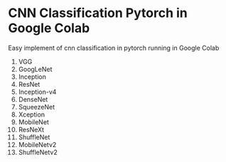 # CNN Classification Pytorch in Google Colab

Easy implement of cnn classification in pytorch running in Google Colab

1. VGG
2. GoogLeNet
3. Inception
4. ResNet
5. Inception-v4
6. DenseNet
7. SqueezeNet
8. Xception
9. MobileNet
10. ResNeXt
11. ShuffleNet
12. MobileNetv2
13. ShuffleNetv2
